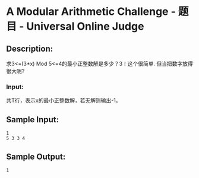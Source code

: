 # A Modular Arithmetic Challenge - 题目 - Universal Online Judge

## Description: 

求3<=(3*x) Mod 5<=4的最小正整数解是多少？3！这个很简单. 但当把数字放得很大呢?

### Input: 

共T行，表示x的最小正整数解，若无解则输出-1。


## Sample Input: 
```
1
5 3 3 4
```

## Sample Output: 
```
1
```
